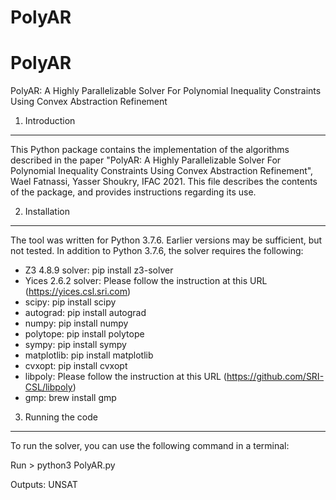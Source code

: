 # PolyAR

# PolyAR
PolyAR: A Highly Parallelizable Solver For Polynomial Inequality Constraints Using Convex Abstraction Refinement

1. Introduction
-----------------
This Python package contains the implementation of the algorithms described
in the paper "PolyAR: A Highly Parallelizable Solver For Polynomial Inequality Constraints Using Convex Abstraction Refinement", Wael Fatnassi, Yasser Shoukry, IFAC 2021. This file describes the contents of the package, and provides instructions regarding its use. 


2. Installation
-----------------
The tool was written for Python 3.7.6. Earlier versions may be sufficient, but not tested. In addition to Python 3.7.6, the solver requires the following:

- Z3 4.8.9 solver: pip install z3-solver
- Yices 2.6.2 solver: Please follow the instruction at this URL (https://yices.csl.sri.com) 
- scipy: pip install scipy
- autograd: pip install autograd 
- numpy: pip install numpy
- polytope: pip install polytope
- sympy: pip install sympy
- matplotlib: pip install matplotlib
- cvxopt: pip install cvxopt
- libpoly: Please follow the instruction at this URL (https://github.com/SRI-CSL/libpoly)
- gmp: brew install gmp 



3. Running the code
---------------------------------------------------
To run the solver, you can use the following command in a terminal:

Run > python3 PolyAR.py

Outputs: UNSAT

